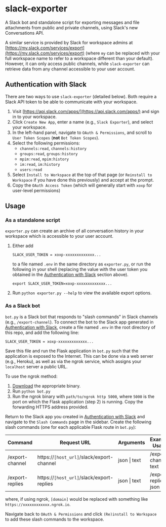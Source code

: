 # slack-exporter

A Slack bot and standalone script for exporting messages and file attachments from public and private channels, using Slack's new Conversations API.

A similar service is provided by Slack for workspace admins at [https://my.slack.com/services/export](https://my.slack.com/services/export) (where `my` can be replaced with your full workspace name to refer to a workspace different than your default). However, it can only access public channels, while `slack-exporter` can retrieve data from any channel accessible to your user account.

## Authentication with Slack

There are two ways to use `slack-exporter` (detailed below). Both require a Slack API token to be able to communicate with your workspace.

1. Visit [https://api.slack.com/apps/](https://api.slack.com/apps/) and sign in to your workspace.
2. Click `Create New App`, enter a name (e.g., `Slack Exporter`), and select your workspace.
3. In the left-hand panel, navigate to `OAuth & Permissions`, and scroll to `User Token Scopes` (**not** `Bot Token Scopes`).
4. Select the following permissions: 
    - `channels:read`, `channels:history`
    - `groups:read`, `groups:history`
    - `mpim:read`, `mpim:history`
    - `im:read`, `im:history`
    - `users:read`
5. Select `Install to Workspace` at the top of that page (or `Reinstall to Workspace` if you have done this previously) and accept at the prompt.
6. Copy the `OAuth Access Token` (which will generally start with `xoxp` for user-level permissions)

## Usage

### As a standalone script

`exporter.py` can create an archive of all conversation history in your workspace which is accessible to your user account.

1. Either add 

    ```text
    SLACK_USER_TOKEN = xoxp-xxxxxxxxxxxxx...
    ```
    
    to a file named `.env` in the same directory as `exporter.py`, or run the following in your shell (replacing the value with the user token you obtained in the [Authentication with Slack](#authentication-with-slack) section above).

    ```shell script
    export SLACK_USER_TOKEN=xoxp-xxxxxxxxxxxxx...
    ```

2. Run `python exporter.py --help` to view the available export options.

### As a Slack bot

`bot.py` is a Slack bot that responds to "slash commands" in Slack channels (e.g., `/export-channel`). To connect the bot to the Slack app generated in [Authentication with Slack](#authentication-with-slack), create a file named `.env` in the root directory of this repo, and add the following line:

```text
SLACK_USER_TOKEN = xoxp-xxxxxxxxxxxxx...
``` 

Save this file and run the Flask application in `bot.py` such that the application is exposed to the Internet. This can be done via a web server (e.g., Heroku), as well as via the ngrok service, which assigns your `localhost` server a public URL.

To use the ngrok method:

1. [Download](https://ngrok.com/download) the appropriate binary.
2. Run `python bot.py`
3. Run the ngrok binary with `path/to/ngrok http 5000`, where `5000` is the port on which the Flask application (step 2) is running. Copy the forwarding HTTPS address provided.

Return to the Slack app you created in [Authentication with Slack](#authentication-with-slack) and navigate to the `Slash Commands` page in the sidebar. Create the following slash commands (one for each applicable Flask route in `bot.py`):

| Command         | Request URL                               | Arguments    | Example Usage        |
|-----------------|-------------------------------------------|--------------|----------------------|
| /export-channel | https://`[host_url]`/slack/export-channel | json \| text | /export-channel text |
| /export-replies | https://`[host_url]`/slack/export-replies | json \| text | /export-replies json |

where, if using ngrok, `[domain]` would be replaced with something like `https://xxxxxxxxxxxx.ngrok.io`.

Navigate back to `OAuth & Permissions` and click `(Re)install to Workspace` to add these slash commands to the workspace.
